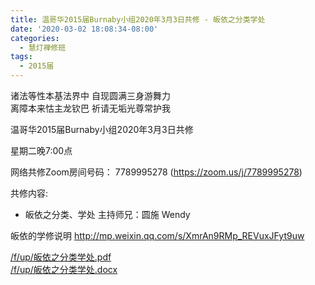 ```yaml
---
title: 温哥华2015届Burnaby小组2020年3月3日共修 - 皈依之分类学处
date: '2020-03-02 18:08:34-08:00'
categories:
  - 慧灯禅修班
tags:
  - 2015届
---
```

诸法等性本基法界中 自现圆满三身游舞力   
离障本来怙主龙钦巴 祈请无垢光尊常护我

温哥华2015届Burnaby小组2020年3月3日共修 

星期二晚7:00点 

网络共修Zoom房间号码： 7789995278 (<https://zoom.us/j/7789995278>)

共修内容: 

- 皈依之分类、学处
主持师兄：圆施 Wendy

皈依的学修说明 <http://mp.weixin.qq.com/s/XmrAn9RMp_REVuxJFyt9uw>

[/f/up/皈依之分类学处.pdf](https://s3.ap-northeast-1.wasabisys.com/hdcx/hdv/f/up/皈依之分类学处.pdf)  
[/f/up/皈依之分类学处.docx](https://s3.ap-northeast-1.wasabisys.com/hdcx/hdv/f/up/皈依之分类学处.docx)


